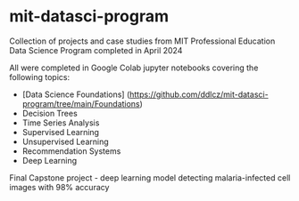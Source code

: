 # mit-datasci-program
Collection of projects and case studies from MIT Professional Education Data Science Program completed in April 2024

All were completed in Google Colab jupyter notebooks covering the following topics:
- [Data Science Foundations] (https://github.com/ddlcz/mit-datasci-program/tree/main/Foundations)
- Decision Trees
- Time Series Analysis
- Supervised Learning
- Unsupervised Learning
- Recommendation Systems
- Deep Learning

Final Capstone project - deep learning model detecting malaria-infected cell images with 98% accuracy 
